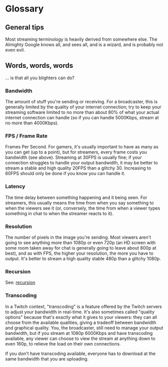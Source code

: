 # Glossary

## General tips

Most streaming terminology is heavily derived from somewhere else. The Almighty
Google knows all, and sees all, and is a wizard, and is probably not even evil.

## Words, words, words

... is that all you blighters can do?

### Bandwidth

The amount of stuff you're sending or receiving. For a broadcaster, this is
generally limited by the quality of your internet connection; try to keep
your streaming software limited to no more than about 80% of what your actual
internet connection can handle (so if you can handle 5000Kbps, stream at no
more than 4000Kbps).

### FPS / Frame Rate

Frames Per Second. For gamers, it's usually important to have as many as you
can get (up to a point), but for streamers, every frame costs you bandwidth
(see above). Streaming at 30FPS is usually fine; if your connection struggles
to handle your output bandwidth, it may be better to stream a stable and high
quality 20FPS than a glitchy 30. Increasing to 60FPS should only be done if
you know you can handle it.

### Latency

The time delay between something happening and it being seen. For streamers,
this usually means the time from when you say something to when the viewers
see it (or, conversely, the time from when a viewer types something in chat
to when the streamer reacts to it).

### Resolution

The number of pixels in the image you're sending. Most viewers aren't going
to see anything more than 1080p or even 720p (an HD screen with some room
taken away for chat is generally going to leave about 800p at best), and
as with FPS, the higher your resolution, the more you have to output. It's
better to stream a high quality stable 480p than a glitchy 1080p.

### Recursion

See: [recursion](#recursion)

### Transcoding

In a Twitch context, "transcoding" is a feature offered by the Twitch servers
to adjust your bandwidth in real-time. It's also sometimes called "quality
options" because that's exactly what it gives to your viewers: they can all
choose from the available qualities, giving a tradeoff between bandwidth and
graphical quality. You, the broadcaster, still need to manage your output
bandwidth, but if you stream at 1080p 6000Kbps and have transcoding available,
any viewer can choose to view the stream at anything down to even 160p, to
relieve the load on their own connections.

If you don't have transcoding available, everyone has to download at the same
bandwidth that you are uploading.
